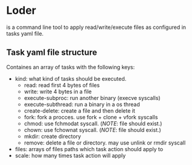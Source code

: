 # Loder
is a command line tool to apply read/write/execute files as configured in tasks yaml file.

## Task yaml file structure

Containes an array of tasks with the following keys:

- kind: what kind of tasks should be executed.
  - read: read first 4 bytes of files
  - write: write 4 bytes in a file
  - execute-subproc: run another binary (execve syscalls)
  - execute-subthread: run a binary in a os thread
  - create-delete: create a file and then delete it
  - fork: fork a procces. use fork + clone + vfork syscalls
  - chmod: use fchmodat syscall. (*NOTE*: file should exist.)
  - chown: use fchownat syscall. (*NOTE*: file should exist.)
  - mkdir: create directory
  - remove: delete a file or directory. may use unlink or rmdir syscall
- files: arrays of files paths which task action should apply to
- scale: how many times task action will apply
